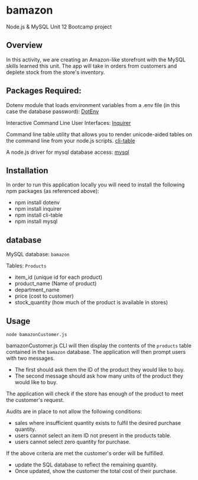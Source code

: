 # bamazon

Node.js &amp; MySQL Unit 12 Bootcamp project

## Overview

In this activity, we are creating an Amazon-like storefront with the MySQL skills learned this unit. The app will take in orders from customers and deplete stock from the store's inventory.

## Packages Required:

Dotenv module that loads environment variables from a .env file (in this case the database password): 
[DotEnv](https://www.npmjs.com/package/dotenv)

Interactive Command Line User Interfaces:
[Inquirer](https://www.npmjs.com/package/inquirer)

Command line table utility that allows you to render unicode-aided tables on the command line from your node.js scripts.
[cli-table](https://www.npmjs.com/package/cli-table)

A node.js driver for mysql database access:
[mysql](https://www.npmjs.com/package/mysql)

## Installation

In order to run this application locally you will need to install the following npm packages (as referenced above):

* npm install dotenv
* npm install inquirer
* npm install cli-table
* npm install mysql


## database

MySQL database: `bamazon`

Tables: `Products`

   * item_id (unique id for each product)
   * product_name (Name of product)
   * department_name
   * price (cost to customer)
   * stock_quantity (how much of the product is available in stores)


## Usage

`node bamazonCustomer.js`

bamazonCustomer.js CLI will then display the contents of the `products` table contained in the `bamazon` database.  The application will then prompt users with two messages.

   * The first should ask them the ID of the product they would like to buy.
   * The second message should ask how many units of the product they would like to buy.

The application will check if the store has enough of the product to meet the customer's request.  

Audits are in place to not allow the following conditions:

   * sales where insufficient quantity exists to fulfil the desired purchase quantity.
   * users cannot select an item ID not present in the products table.
   * users cannot select zero quantity for purchase.

If the above criteria are met the customer's order will be fulfilled.
   * update the SQL database to reflect the remaining quantity.
   * Once updated, show the customer the total cost of their purchase.
